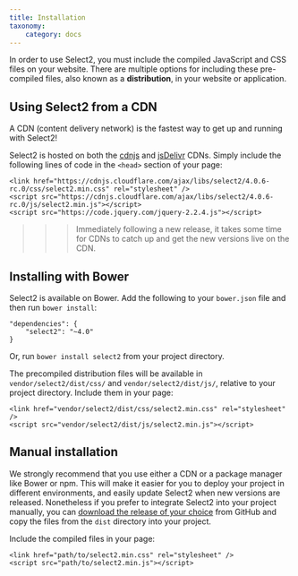 ```yaml
---
title: Installation
taxonomy:
    category: docs
---
```


In order to use Select2, you must include the compiled JavaScript and CSS files on your website. There are multiple options for including these pre-compiled files, also known as a **distribution**, in your website or application.

## Using Select2 from a CDN

A CDN (content delivery network) is the fastest way to get up and running with Select2!

Select2 is hosted on both the [cdnjs](https://cdnjs.com/libraries/select2) and [jsDelivr](https://www.jsdelivr.com/#!select2) CDNs. Simply include the following lines of code in the `<head>` section of your page:

```
<link href="https://cdnjs.cloudflare.com/ajax/libs/select2/4.0.6-rc.0/css/select2.min.css" rel="stylesheet" />
<script src="https://cdnjs.cloudflare.com/ajax/libs/select2/4.0.6-rc.0/js/select2.min.js"></script>
<script src="https://code.jquery.com/jquery-2.2.4.js"></script>
```

>>> <i class="fa fa-info-circle"></i> Immediately following a new release, it takes some time for CDNs to catch up and get the new versions live on the CDN.

## Installing with Bower

Select2 is available on Bower.  Add the following to your `bower.json` file and then run `bower install`:

```
"dependencies": {
    "select2": "~4.0"
}
```

Or, run `bower install select2` from your project directory.

The precompiled distribution files will be available in `vendor/select2/dist/css/` and `vendor/select2/dist/js/`, relative to your project directory. Include them in your page:

```
<link href="vendor/select2/dist/css/select2.min.css" rel="stylesheet" />
<script src="vendor/select2/dist/js/select2.min.js"></script>
```

## Manual installation

We strongly recommend that you use either a CDN or a package manager like Bower or npm. This will make it easier for you to deploy your project in different environments, and easily update Select2 when new versions are released. Nonetheless if you prefer to integrate Select2 into your project manually, you can [download the release of your choice](https://github.com/select2/select2/tags) from GitHub and copy the files from the `dist` directory into your project.

Include the compiled files in your page:

```
<link href="path/to/select2.min.css" rel="stylesheet" />
<script src="path/to/select2.min.js"></script>
```
